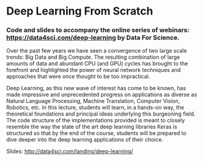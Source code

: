 # Deep Learning From Scratch

### Code and slides to accompany the online series of webinars: https://data4sci.com/deep-learning by Data For Science.


Over the past few years we have seen a convergence of two large scale trends: Big Data and Big Compute. The resulting combination of large amounts of data and abundant CPU (and GPU) cycles has brought to the forefront and highlighted the power of neural network techniques and approaches that were once thought to be too impractical. 

Deep Learning, as this new wave of interest has come to be known, has made impressive and unprecedented progress on applications as diverse as Natural Language Processing, Machine Translation, Computer Vision, Robotics, etc. In this lecture, students will learn, in a hands-on way, the theoretical foundations and principal ideas underlying this burgeoning field. The code structure of the implementations provided is meant to closely resemble the way the state of the art deep learning libraries Keras is structured so that by the end of the course, students will be prepared to dive deeper into the deep learning applications of their choice.

Slides: http://data4sci.com/landing/deep-learning/

